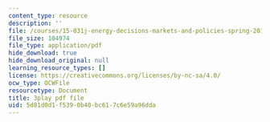 ```yaml
---
content_type: resource
description: ''
file: /courses/15-031j-energy-decisions-markets-and-policies-spring-2012/5d81d0d1f5390b40bc617c6e59a96dda_WpcbBk5ckas.pdf
file_size: 104974
file_type: application/pdf
hide_download: true
hide_download_original: null
learning_resource_types: []
license: https://creativecommons.org/licenses/by-nc-sa/4.0/
ocw_type: OCWFile
resourcetype: Document
title: 3play pdf file
uid: 5d81d0d1-f539-0b40-bc61-7c6e59a96dda
---
```

